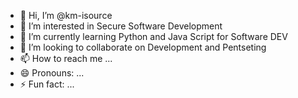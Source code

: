 - 👋 Hi, I’m @km-isource
- 👀 I’m interested in Secure Software Development
- 🌱 I’m currently learning Python and Java Script for Software DEV
- 💞️ I’m looking to collaborate on Development and Pentseting
- 📫 How to reach me ...
- 😄 Pronouns: ...
- ⚡ Fun fact: ...

<!---
km-isource/km-isource is a ✨ special ✨ repository because its `README.md` (this file) appears on your GitHub profile.
You can click the Preview link to take a look at your changes.
--->
